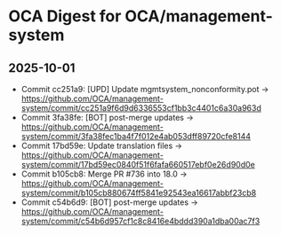 # OCA Digest for OCA/management-system

## 2025-10-01

- Commit cc251a9: [UPD] Update mgmtsystem_nonconformity.pot → https://github.com/OCA/management-system/commit/cc251a9f6d9d6336553cf1bb3c4401c6a30a963d
- Commit 3fa38fe: [BOT] post-merge updates → https://github.com/OCA/management-system/commit/3fa38fec1ba4f7f012e4ab053dff89720cfe8144
- Commit 17bd59e: Update translation files → https://github.com/OCA/management-system/commit/17bd59ec0840f51f6fafa660517ebf0e26d90d0e
- Commit b105cb8: Merge PR #736 into 18.0 → https://github.com/OCA/management-system/commit/b105cb880674ff5841e92543ea16617abbf23cb8
- Commit c54b6d9: [BOT] post-merge updates → https://github.com/OCA/management-system/commit/c54b6d957cf1c8c8416e4bddd390a1dba00ac7f3

